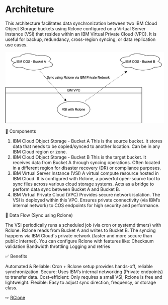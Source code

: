 # Architeture

This architecture facilitates data synchronization between two IBM Cloud Object Storage buckets using Rclone configured on a Virtual Server Instance (VSI) that resides within an IBM Virtual Private Cloud (VPC). It is useful for backup, redundancy, cross-region syncing, or data replication use cases.

 ![](images/30-architecture.png ':size=600')

🔧 Components

1. IBM Cloud Object Storage - Bucket A
This is the source bucket.
It stores data that needs to be copied/synced to another location.
Can be in any IBM Cloud region or zone.
2. IBM Cloud Object Storage - Bucket B
This is the target bucket.
It receives data from Bucket A through syncing operations.
Often located in a different region for disaster recovery (DR) or compliance purposes.
3. IBM Virtual Server Instance (VSI)
A virtual compute resource hosted in IBM Cloud.
It is configured with Rclone, a powerful open-source tool to sync files across various cloud storage systems.
Acts as a bridge to perform data sync between Bucket A and Bucket B.
4. IBM Virtual Private Cloud (VPC)
Provides secure network isolation.
The VSI is deployed within this VPC.
Ensures private connectivity (via IBM’s internal network) to COS endpoints for high security and performance.

🔁 Data Flow (Sync using Rclone)

The VSI periodically runs a scheduled job (via cron or systemd timers) with Rclone.
Rclone reads from Bucket A and writes to Bucket B.
The syncing happens via IBM Cloud's private network (faster and more secure than public internet).
You can configure Rclone with features like:
Checksum validation
Bandwidth throttling
Logging and retries

✅ Benefits

Automated & Reliable: Cron + Rclone setup provides hands-off, reliable synchronization.
Secure: Uses IBM’s internal networking (Private endpoints) to transfer data.
Cost-efficient: Only requires a small VSI; Rclone is free and lightweight.
Flexible: Easy to adjust sync direction, frequency, or storage class.

⇨ [RClone](40-rclonesetup.md)
